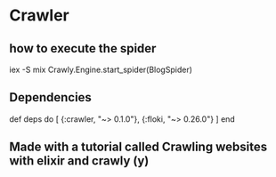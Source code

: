 # Crawler
## how to execute the spider
iex -S mix
Crawly.Engine.start_spider(BlogSpider)

## Dependencies
def deps do
  [
    {:crawler, "~> 0.1.0"},
    {:floki, "~> 0.26.0"}
  ]
end

## Made with a tutorial called Crawling websites with elixir and crawly (y)
